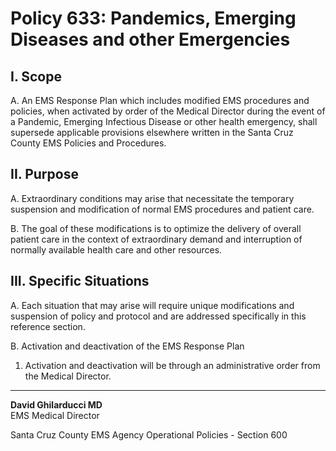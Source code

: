 # Policy 633: Pandemics, Emerging Diseases and other Emergencies

## I. Scope
A. An EMS Response Plan which includes modified EMS procedures and policies, when activated by order of the Medical Director during the event of a Pandemic, Emerging Infectious Disease or other health emergency, shall supersede applicable provisions elsewhere written in the Santa Cruz County EMS Policies and Procedures.

## II. Purpose
A. Extraordinary conditions may arise that necessitate the temporary suspension and modification of normal EMS procedures and patient care.

B. The goal of these modifications is to optimize the delivery of overall patient care in the context of extraordinary demand and interruption of normally available health care and other resources.

## III. Specific Situations
A. Each situation that may arise will require unique modifications and suspension of policy and protocol and are addressed specifically in this reference section.

B. Activation and deactivation of the EMS Response Plan
   1. Activation and deactivation will be through an administrative order from the Medical Director.

---

**David Ghilarducci MD**  
EMS Medical Director

Santa Cruz County EMS Agency Operational Policies - Section 600

